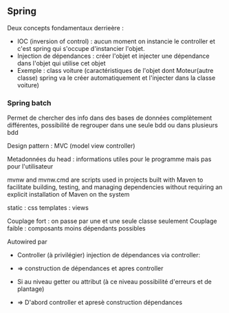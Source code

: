 ## Spring

Deux concepts fondamentaux derrieère :
- IOC (inversion of control) : aucun moment on instancie le controller et c'est spring qui s'occupe d'instancier l'objet. 
- Injection de dépendances : créer l'objet et injecter une dépendance dans l'objet qui utilise cet objet
- Exemple : class voiture (caractéristiques de l'objet dont Moteur(autre classe) spring va le créer automatiquement et l'injecter dans la classe voiture)

### Spring batch 
Permet de chercher des info dans des bases de données complètement différentes, possibilité de regrouper dans une seule bdd ou dans plusieurs bdd


Design pattern : MVC (model view controller)

Metadonnées du head : informations utiles pour le programme mais pas pour l'utilisateur 

mvnw and mvnw.cmd are scripts used in projects built with Maven to facilitate building, testing, and managing dependencies without requiring an explicit installation of Maven on the system

static : css
templates : views

Couplage fort : on passe par une et une seule classe seulement 
Couplage faible : composants moins dépendants possibles

Autowired par 
- Controller (à privilégier) injection de dépendances via controller: 
- => construction de dépendances et apres controller

- Si au niveau getter ou attribut (à ce niveau possibilité d'erreurs et de plantage)
- => D'abord controller et apresè construction dépendances 